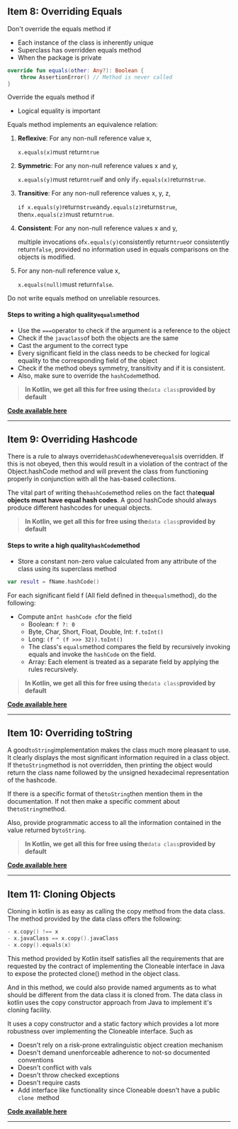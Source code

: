 ## Item 8: Overriding Equals

Don't override the equals method if

* Each instance of the class is inherently unique
* Superclass has overridden equals method
* When the package is private

```kotlin
override fun equals(other: Any?): Boolean {
    throw AssertionError() // Method is never called
}
```

Override the equals method if

* Logical equality is important

Equals method implements an equivalence relation:

1. **Reflexive**: For any non-null reference value x,

   `x.equals(x)`must return`true`

2. **Symmetric**: For any non-null reference values x and y,

   `x.equals(y)`must return`true`if and only if`y.equals(x)`returns`true`.

3. **Transitive**: For any non-null reference values x, y, z,

   `if x.equals(y)`returns`true`and`y.equals(z)`returns`true`, then`x.equals(z)`must return`true`.

4. **Consistent**: For any non-null reference values x and y,

   multiple invocations of`x.equals(y)`consistently return`true`or consistently return`false`, provided no information used in equals comparisons on the objects is modified.

5. For any non-null reference value x,

   `x.equals(null)`must return`false`.

Do not write equals method on unreliable resources.

#### Steps to writing a high quality`equals`method

* Use the `===`operator to check if the argument is a reference to the object
* Check if the `javaclass`of both the objects are the same
* Cast the argument to the correct type
* Every significant field in the class needs to be checked for logical equality to the corresponding field of the object
* Check if the method obeys symmetry, transitivity and if it is consistent.
* Also, make sure to override the `hashCode`method.

> **In Kotlin, we get all this for free using the**`data class`**provided by default**

[**Code available here**](https://github.com/narenkmanoharan/Effective-Kotlin/blob/master/src/main/kotlin/Person.kt)

---

## Item 9: Overriding Hashcode

There is a rule to always override`hashCode`whenever`equals`is overridden. If this is not obeyed, then this would result in a violation of the contract of the Object.hashCode method and will prevent the class from functioning properly in conjunction with all the has-based collections.

The vital part of writing the`hashCode`method relies on the fact that**equal objects must have equal hash codes**. A good hashCode should always produce different hashcodes for unequal objects.

> **In Kotlin, we get all this for free using the**`data class`**provided by default**

#### Steps to write a high quality`hashCode`method

* Store a constant non-zero value calculated from any attribute of the class using its superclass method

```kotlin
var result = fName.hashCode()
```

For each significant field f \(All field defined in the`equals`method\), do the following:

* Compute an`Int hashCode c`for the field
  * Boolean: `f ?: 0`
  * Byte, Char, Short, Float, Double, Int: `f.toInt()`
  * Long: `(f ^ (f >>> 32)).toInt()`
  * The class's `equals`method compares the field by recursively invoking equals and invoke the `hashCode`
    on the field.
  * Array: Each element is treated as a separate field by applying the rules recursively.

> **In Kotlin, we get all this for free using the**`data class`**provided by default**

[**Code available here**](https://github.com/narenkmanoharan/Effective-Kotlin/blob/master/src/main/kotlin/Person.kt)

---

## Item 10: Overriding toString

A good`toString`implementation makes the class much more pleasant to use. It clearly displays the most significant information required in a class object. If the`toString`method is not overridden, then printing the object would return the class name followed by the unsigned hexadecimal representation of the hashcode.

If there is a specific format of the`toString`then mention them in the documentation. If not then make a specific comment about the`toString`method.

Also, provide programmatic access to all the information contained in the value returned by`toString`.

> **In Kotlin, we get all this for free using the**`data class`**provided by default**

[**Code available here**](https://github.com/narenkmanoharan/Effective-Kotlin/blob/master/src/main/kotlin/Person.kt)

---

## Item 11: Cloning Objects

Cloning in kotlin is as easy as calling the copy method from the data class. The method provided by the data class offers the following:

```kotlin
- x.copy() !== x
- x.javaClass == x.copy().javaClass
- x.copy().equals(x)
```

This method provided by Kotlin itself satisfies all the requirements that are requested by the contract of implementing the Cloneable interface in Java to expose the protected clone\(\) method in the object class.

And in this method, we could also provide named arguments as to what should be different from the data class it is cloned from. The data class in kotlin uses the copy constructor approach from Java to implement it's cloning facility.

It uses a copy constructor and a static factory which provides a lot more robustness over implementing the Cloneable interface. Such as

* Doesn't rely on a risk-prone extralinguistic object creation mechanism
* Doesn't demand unenforceable adherence to not-so documented conventions
* Doesn't conflict with vals
* Doesn't throw checked exceptions
* Doesn't require casts
* Add interface like functionality since Cloneable doesn't have a public `clone `method

[**Code available here**](https://github.com/narenkmanoharan/Effective-Kotlin/blob/master/src/main/kotlin/Sheep.kt)

---

